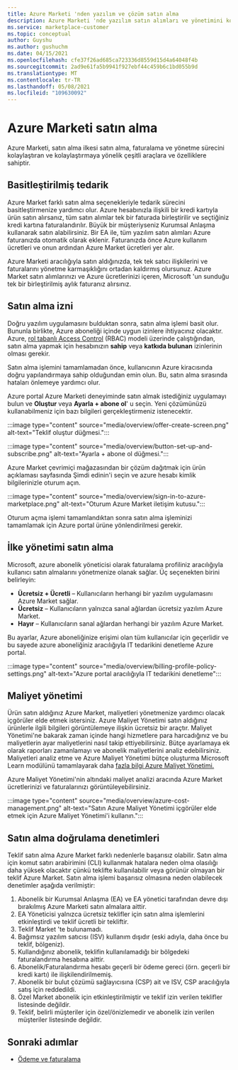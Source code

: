 ```yaml
---
title: Azure Marketi 'nden yazılım ve çözüm satın alma
description: Azure Marketi 'nde yazılım satın alımları ve yönetimini kolaylaştıran ve kolaylaştıran araçlar hakkında bilgi edinin.
ms.service: marketplace-customer
ms.topic: conceptual
author: Guyshu
ms.author: gushuchm
ms.date: 04/15/2021
ms.openlocfilehash: cfe37f26ad685ca723336d8559d15d4a64048f4b
ms.sourcegitcommit: 2ad9e61fa5b9941f927ebf44c459b6c1bd055b9d
ms.translationtype: MT
ms.contentlocale: tr-TR
ms.lasthandoff: 05/08/2021
ms.locfileid: "109630092"
---
```

# <a name="azure-marketplace-purchasing"></a>Azure Marketi satın alma

Azure Marketi, satın alma ilkesi satın alma, faturalama ve yönetme sürecini kolaylaştıran ve kolaylaştırmaya yönelik çeşitli araçlara ve özelliklere sahiptir.

## <a name="simplified-procurement"></a>Basitleştirilmiş tedarik

Azure Market farklı satın alma seçenekleriyle tedarik sürecini basitleştirmenize yardımcı olur. Azure hesabınızla ilişkili bir kredi kartıyla ürün satın alırsanız, tüm satın alımlar tek bir faturada birleştirilir ve seçtiğiniz kredi kartına faturalandırılır. Büyük bir müşteriyseniz Kurumsal Anlaşma kullanarak satın alabilirsiniz. Bir EA ile, tüm yazılım satın alımları Azure faturanızda otomatik olarak eklenir. Faturanızda önce Azure kullanım ücretleri ve onun ardından Azure Market ücretleri yer alır.

Azure Marketi aracılığıyla satın aldığınızda, tek tek satıcı ilişkilerini ve faturalarını yönetme karmaşıklığını ortadan kaldırmış olursunuz. Azure Market satın alımlarınızı ve Azure ücretlerinizi içeren, Microsoft 'un sunduğu tek bir birleştirilmiş aylık faturanız alırsınız.

## <a name="permission-to-purchase"></a>Satın alma izni

Doğru yazılım uygulamasını bulduktan sonra, satın alma işlemi basit olur. Bununla birlikte, Azure aboneliği içinde uygun izinlere ihtiyacınız olacaktır. Azure, [rol tabanlı Access Control](/azure/role-based-access-control/overview) (RBAC) modeli üzerinde çalıştığından, satın alma yapmak için hesabınızın **sahip** veya **katkıda bulunan** izinlerinin olması gerekir.

Satın alma işlemini tamamlamadan önce, kullanıcının Azure kiracısında doğru yapılandırmaya sahip olduğundan emin olun. Bu, satın alma sırasında hataları önlemeye yardımcı olur.

Azure portal Azure Marketi deneyiminde satın almak istediğiniz uygulamayı bulun ve **Oluştur** veya **Ayarla + abone ol**' u seçin. Yeni çözümünüzü kullanabilmeniz için bazı bilgileri gerçekleştirmeniz istenecektir.

:::image type="content" source="media/overview/offer-create-screen.png" alt-text="Teklif oluştur düğmesi.":::

:::image type="content" source="media/overview/button-set-up-and-subscribe.png" alt-text="Ayarla + abone ol düğmesi.":::

Azure Market çevrimiçi mağazasından bir çözüm dağıtmak için ürün  açıklaması sayfasında Şimdi edinin'i seçin ve azure hesabı kimlik bilgilerinizle oturum açın.

:::image type="content" source="media/overview/sign-in-to-azure-marketplace.png" alt-text="Oturum Azure Market iletişim kutusu.":::

Oturum açma işlemi tamamlandıktan sonra satın alma işleminizi tamamlamak için Azure portal ürüne yönlendirilmesi gerekir.

## <a name="purchase-policy-management"></a>İlke yönetimi satın alma

Microsoft, azure abonelik yöneticisi olarak faturalama profiliniz aracılığıyla kullanıcı satın almalarını yönetmenize olanak sağlar. Üç seçenekten birini belirleyin:

- **Ücretsiz + Ücretli** – Kullanıcıların herhangi bir yazılım uygulamasını Azure Market sağlar.
- **Ücretsiz** – Kullanıcıların yalnızca sanal ağlardan ücretsiz yazılım Azure Market.
- **Hayır** – Kullanıcıların sanal ağlardan herhangi bir yazılım Azure Market.

Bu ayarlar, Azure aboneliğinize erişimi olan tüm kullanıcılar için geçerlidir ve bu sayede azure aboneliğiniz aracılığıyla IT tedarikini denetleme Azure portal.

:::image type="content" source="media/overview/billing-profile-policy-settings.png" alt-text="Azure portal aracılığıyla IT tedarikini denetleme":::

## <a name="cost-management"></a>Maliyet yönetimi

Ürün satın aldığınız Azure Market, maliyetleri yönetmenize yardımcı olacak içgörüler elde etmek istersiniz. Azure Maliyet Yönetimi satın aldığınız ürünlerle ilgili bilgileri görüntülemeye ilişkin ücretsiz bir araçtır. Maliyet Yönetimi'ne bakarak zaman içinde hangi hizmetlere para harcadığınız ve bu maliyetlerin ayar maliyetlerini nasıl takip ettiyebilirsiniz. Bütçe ayarlamaya ek olarak raporları zamanlamayı ve abonelik maliyetlerini analiz edebilirsiniz. Maliyetleri analiz etme ve Azure Maliyet Yönetimi bütçe oluşturma Microsoft Learn modülünü tamamlayarak daha [fazla bilgi Azure Maliyet Yönetimi.](/learn/modules/analyze-costs-create-budgets-azure-cost-management/)

Azure Maliyet Yönetimi'nin altındaki maliyet analizi aracında Azure Market ücretlerinizi ve faturalarınızı görüntüleyebilirsiniz.

:::image type="content" source="media/overview/azure-cost-management.png" alt-text="Satın Azure Maliyet Yönetimi içgörüler elde etmek için Azure Maliyet Yönetimi'i kullanın.":::

## <a name="purchase-validation-checks"></a>Satın alma doğrulama denetimleri

Teklif satın alma Azure Market farklı nedenlerle başarısız olabilir. Satın alma için komut satırı arabirimini (CLI) kullanmak hatalara neden olma olasılığı daha yüksek olacaktır çünkü teklifte kullanılabilir veya görünür olmayan bir teklif Azure Market. Satın alma işlemi başarısız olmasına neden olabilecek denetimler aşağıda verilmiştir:

1. Abonelik bir Kurumsal Anlaşma (EA) ve EA yönetici tarafından devre dışı bırakılmış Azure Marketi satın almalara aittir.
1. EA Yöneticisi yalnızca ücretsiz teklifler için satın alma işlemlerini etkinleştirdi ve teklif ücretli bir tekliftir.
1. Teklif Market 'te bulunamadı.
1. Bağımsız yazılım satıcısı (ISV) kullanım dışıdır (eski adıyla, daha önce bu teklif, bölgeniz).
1. Kullandığınız abonelik, teklifin kullanılamadığı bir bölgedeki faturalandırma hesabına aittir.
1. Abonelik/Faturalandırma hesabı geçerli bir ödeme gereci (örn. geçerli bir kredi kartı) ile ilişkilendirilmemiş.
1. Abonelik bir bulut çözümü sağlayıcısına (CSP) ait ve ISV, CSP aracılığıyla satış için reddedildi.
1. Özel Market abonelik için etkinleştirilmiştir ve teklif izin verilen teklifler listesinde değildir.
1. Teklif, belirli müşteriler için özel/önizlemedir ve abonelik izin verilen müşteriler listesinde değildir.

## <a name="next-steps"></a>Sonraki adımlar

- [Ödeme ve faturalama](billing-invoicing.md)